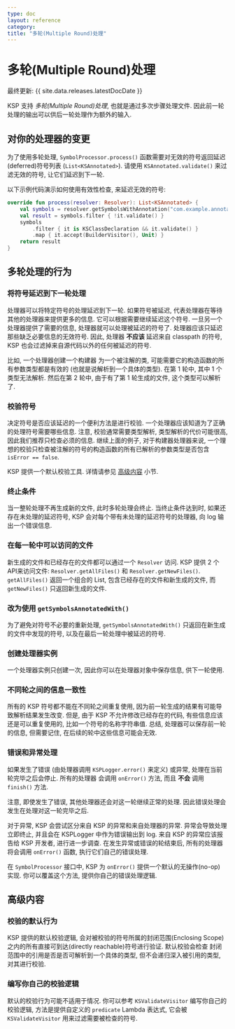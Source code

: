 ```yaml
---
type: doc
layout: reference
category:
title: "多轮(Multiple Round)处理"
---
```


# 多轮(Multiple Round)处理

最终更新: {{ site.data.releases.latestDocDate }}

KSP 支持 _多轮(Multiple Round)处理_, 也就是通过多次步骤处理文件.
因此前一轮处理的输出可以供后一轮处理作为额外的输入.

## 对你的处理器的变更

为了使用多轮处理, `SymbolProcessor.process()` 函数需要对无效的符号返回延迟(deferred)符号列表 (`List<KSAnnotated>`).
请使用 `KSAnnotated.validate()` 来过滤无效的符号, 让它们延迟到下一轮.

以下示例代码演示如何使用有效性检查, 来延迟无效的符号:

```kotlin
override fun process(resolver: Resolver): List<KSAnnotated> {
    val symbols = resolver.getSymbolsWithAnnotation("com.example.annotation.Builder")
    val result = symbols.filter { !it.validate() }
    symbols
        .filter { it is KSClassDeclaration && it.validate() }
        .map { it.accept(BuilderVisitor(), Unit) }
    return result
}
```

## 多轮处理的行为

### 将符号延迟到下一轮处理

处理器可以将特定符号的处理延迟到下一轮. 如果符号被延迟, 代表处理器在等待其他的处理器来提供更多的信息.
它可以根据需要继续延迟这个符号.
一旦另一个处理器提供了需要的信息, 处理器就可以处理被延迟的符号了.
处理器应该只延迟那些缺乏必要信息的无效符号.
因此, 处理器 **不应该** 延迟来自 classpath 的符号, KSP 也会过滤掉来自源代码以外的任何被延迟的符号.

比如, 一个处理器创建一个构建器 为一个被注解的类, 可能需要它的构造函数的所有参数类型都是有效的 (也就是说解析到一个具体的类型).
在第 1 轮中, 其中 1 个类型无法解析.
然后在第 2 轮中, 由于有了第 1 轮生成的文件, 这个类型可以解析了.

### 校验符号

决定符号是否应该延迟的一个便利方法是进行校验. 一个处理器应该知道为了正确的处理符号需要哪些信息.
注意, 校验通常需要类型解析, 类型解析的代价可能很高, 因此我们推荐只检查必须的信息.
继续上面的例子, 对于构建器处理器来说, 一个理想的校验只检查被注解的符号的构造函数的所有已解析的参数类型是否包含 `isError == false`.

KSP 提供一个默认校验工具. 详情请参见 [高级内容](#advanced) 小节.

### 终止条件

当一整轮处理不再生成新的文件, 此时多轮处理会终止.
当终止条件达到时, 如果还存在未处理的延迟符号, KSP 会对每个带有未处理的延迟符号的处理器, 向 log 输出一个错误信息.

### 在每一轮中可以访问的文件 

新生成的文件和已经存在的文件都可以通过一个 `Resolver` 访问.
KSP 提供 2 个 API来访问文件: `Resolver.getAllFiles()` 和 `Resolver.getNewFiles()`.
`getAllFiles()` 返回一个组合的 List, 包含已经存在的文件和新生成的文件,
而 `getNewFiles()` 只返回新生成的文件.

### 改为使用 `getSymbolsAnnotatedWith()`

为了避免对符号不必要的重新处理, `getSymbolsAnnotatedWith()` 只返回在新生成的文件中发现的符号,
以及在最后一轮处理中被延迟的符号.

### 创建处理器实例

一个处理器实例只创建一次, 因此你可以在处理器对象中保存信息, 供下一轮使用.

### 不同轮之间的信息一致性

所有的 KSP 符号都不能在不同轮之间重复使用, 因为前一轮生成的结果有可能导致解析结果发生改变.
但是, 由于 KSP 不允许修改已经存在的代码, 有些信息应该还是可以重复使用的, 比如一个符号的名称字符串值.
总结, 处理器可以保存前一轮的信息, 但需要记住, 在后续的轮中这些信息可能会无效.

### 错误和异常处理

如果发生了错误 (由处理器调用 `KSPLogger.error()` 来定义) 或异常, 处理在当前轮完毕之后会停止.
所有的处理器 会调用 `onError()` 方法, 而且 **不会** 调用 `finish()` 方法.

注意, 即使发生了错误, 其他处理器还会对这一轮继续正常的处理.
因此错误处理会发生在处理对这一轮完毕之后.

对于异常, KSP 会尝试区分来自 KSP 的异常和来自处理器的异常.
异常会导致处理立即终止, 并且会在 KSPLogger 中作为错误输出到 log.
来自 KSP 的异常应该报告给 KSP 开发者, 进行进一步调查.
在发生异常或错误的轮结束后, 所有的处理器将会调用 `onError()` 函数, 执行它们自己的错误处理.

在 `SymbolProcessor` 接口中, KSP 为 `onError()` 提供一个默认的无操作(no-op) 实现.
你可以覆盖这个方法, 提供你自己的错误处理逻辑.

## 高级内容

### 校验的默认行为

KSP 提供的默认校验逻辑, 会对被校验的符号所属的封闭范围(Enclosing Scope)之内的所有直接可到达(directly reachable)符号进行验证.
默认校验会检查 封闭范围中的引用是否是否可解析到一个具体的类型, 但不会递归深入被引用的类型, 对其进行校验.

### 编写你自己的校验逻辑

默认的校验行为可能不适用于情况. 你可以参考 `KSValidateVisitor` 编写你自己的校验逻辑,
方法是提供自定义的 `predicate` Lambda 表达式, 它会被 `KSValidateVisitor` 用来过滤需要被检查的符号.

